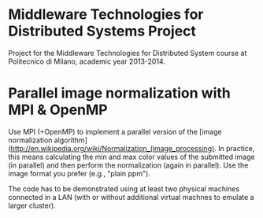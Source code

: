 Middleware Technologies for Distributed Systems Project
=======================================================

Project for the Middleware Technologies for Distributed System course at Politecnico di Milano, academic year 2013-2014.

Parallel image normalization with MPI & OpenMP
==============================================

Use MPI (+OpenMP) to implement a parallel version of the [image normalization algorithm](http://en.wikipedia.org/wiki/Normalization_(image_processing). In practice, this means calculating the min and max color values of the submitted image (in parallel) and then perform the normalization (again in parallel). Use the image format you prefer (e.g., "plain ppm").

The code has to be demonstrated using at least two physical machines connected in a LAN (with or without additional virtual machnes to emulate a larger cluster).

